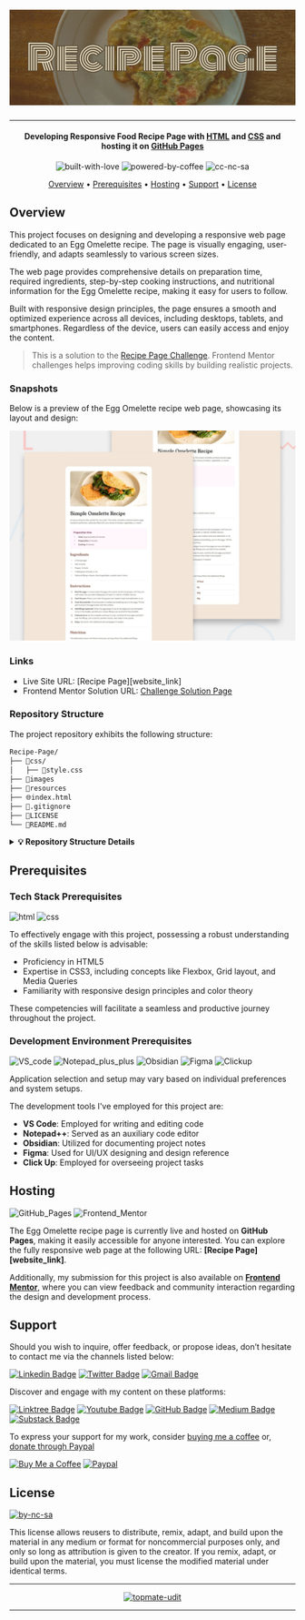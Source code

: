 # ![Project Logo][project_logo]

---

<h4 align="center">Developing Responsive Food Recipe Page with <a href="https://en.wikipedia.org/wiki/HTML5" target="_blank">HTML</a> and <a href="https://en.wikipedia.org/wiki/Css_3" target="_blank">CSS</a> and hosting it on <a href="https://pages.github.com/" target="_blank">GitHub Pages</a></h4>

<p align='center'>
<img src="https://forthebadge.com/images/badges/built-with-love.svg" alt="built-with-love" border="0">
<img src="https://forthebadge.com/images/badges/powered-by-coffee.svg" alt="powered-by-coffee" border="0">
<img src="https://forthebadge.com/images/badges/cc-nc-sa.svg" alt="cc-nc-sa" border="0">
</p>

<p align="center">
  <a href="#overview">Overview</a> •
  <a href="#prerequisites">Prerequisites</a> •
  <a href="#hosting">Hosting</a> •
  <a href="#support">Support</a> •
  <a href="#license">License</a>
</p>

## Overview

This project focuses on designing and developing a responsive web page dedicated to an Egg Omelette recipe. The page is visually engaging, user-friendly, and adapts seamlessly to various screen sizes.

The web page provides comprehensive details on preparation time, required ingredients, step-by-step cooking instructions, and nutritional information for the Egg Omelette recipe, making it easy for users to follow.

Built with responsive design principles, the page ensures a smooth and optimized experience across all devices, including desktops, tablets, and smartphones. Regardless of the device, users can easily access and enjoy the content.

> This is a solution to the [Recipe Page Challenge](https://www.frontendmentor.io/challenges/recipe-page-KiTsR8QQKm). Frontend Mentor challenges helps improving coding skills by building realistic projects.

### Snapshots

Below is a preview of the Egg Omelette recipe web page, showcasing its layout and design:

<p align='center'>
  <a href="#">
    <img src="./resources/readme_images/website_preview.jpg" alt="website-snippet" style="0">
  </a>
</p>

### Links

-   Live Site URL: [Recipe Page][website_link]
-   Frontend Mentor Solution URL: [Challenge Solution Page][frontend_mentor_link]

### Repository Structure

The project repository exhibits the following structure:

```
Recipe-Page/
├── 📁css/
│   ├── 🎨style.css
├── 📁images
├── 📁resources
├── 🌐index.html
├── 📜.gitignore
├── 🔑LICENSE
└── 📝README.md
```

<details>
<summary>
   <strong>💡 Repository Structure Details</strong>
</summary>
<br>

To help you navigate through the project, here’s a concise guide to the repository’s structure, detailing what each directory contains and its purpose within the project:

-   **`📁css/`**
    -   **`🎨style.css`** - The main stylesheet that controls the look and feel of the entire website
-   **`📁images`** - Stores images, graphics, and favicons used directly on the website
-   **`📁resources`** - Holds additional resources like images or documents utilized in the project
-   **`🌐index.html`** - The main HTML file that structures the web page and presents the content
-   **`📜.gitignore`** - Specifies intentionally untracked files to ignore.
-   **`🔑LICENSE`** - The license outlining the usage rights and permissions for this project
-   **`📝README.md`** - The introductory documentation for the project

</details>

## Prerequisites

### Tech Stack Prerequisites

![html] ![css]

To effectively engage with this project, possessing a robust understanding of the skills listed below is advisable:

-   Proficiency in HTML5
-   Expertise in CSS3, including concepts like Flexbox, Grid layout, and Media Queries
-   Familiarity with responsive design principles and color theory

These competencies will facilitate a seamless and productive journey throughout the project.

### Development Environment Prerequisites

![VS_code] ![Notepad_plus_plus] ![Obsidian] ![Figma] ![Clickup]

Application selection and setup may vary based on individual preferences and system setups.

The development tools I've employed for this project are:

-   **VS Code**: Employed for writing and editing code
-   **Notepad++**: Served as an auxiliary code editor
-   **Obsidian**: Utilized for documenting project notes
-   **Figma**: Used for UI/UX designing and design reference
-   **Click Up**: Employed for overseeing project tasks

## Hosting

![GitHub_Pages] ![Frontend_Mentor]

The Egg Omelette recipe page is currently live and hosted on **GitHub Pages**, making it easily accessible for anyone interested. You can explore the fully responsive web page at the following URL: **[Recipe Page][website_link]**.

Additionally, my submission for this project is also available on **[Frontend Mentor][frontend_mentor_link]**, where you can view feedback and community interaction regarding the design and development process.

## Support

Should you wish to inquire, offer feedback, or propose ideas, don’t hesitate to contact me via the channels listed below:

[![Linkedin Badge][linkedinbadge]][linkedin] [![Twitter Badge][twitterbadge]][twitter] [![Gmail Badge][gmailbadge]][gmail]

Discover and engage with my content on these platforms:

[![Linktree Badge][linktreebadge]][linktree] [![Youtube Badge][youtubebadge]][youtube] [![GitHub Badge][githubbadge]][github] [![Medium Badge][mediumbadge]][medium] [![Substack Badge][substackbadge]][substack]

To express your support for my work, consider [buying me a coffee][buymeacoffee] or, [donate through Paypal][paypal]

[![Buy Me a Coffee][buymeacoffeebadge]][buymeacoffee] [![Paypal][paypalbadge]][paypal]

## License

<a href = 'https://creativecommons.org/licenses/by-nc-sa/4.0/' target="_blank">
    <img src="https://i.ibb.co/mvmWGkm/by-nc-sa.png" alt="by-nc-sa" border="0" width="88" height="31">
</a>

This license allows reusers to distribute, remix, adapt, and build upon the material in any medium or format for noncommercial purposes only, and only so long as attribution is given to the creator. If you remix, adapt, or build upon the material, you must license the modified material under identical terms.

---

<p align='center'>
  <a href="https://topmate.io/quantumudit">
    <img src="https://github.com/quantumudit/Spend-Estimator/assets/54057814/8e5485b9-4777-487b-9677-9d531cef0169" alt="topmate-udit" style="0">
  </a>
</p>

---

<!-- Image Links -->

[project_logo]: ./resources/readme_images/project_cover_image.png

<!-- Project Specific Links -->

[frontend_mentor_link]:
[website_link]:

<!-- Profile Links -->

[linkedin]: https://www.linkedin.com/in/quantumudit/
[twitter]: https://twitter.com/quantumudit
[medium]: https://medium.com/@quantumudit
[linktree]: https://linktr.ee/quantumudit
[youtube]: https://www.youtube.com/@quantumudit
[github]: https://github.com/quantumudit/
[substack]: https://substack.com/
[gmail]: quantumudit@gmail.com

<!-- Payment Profile Links -->

[buymeacoffee]: https://www.buymeacoffee.com/quantumudit
[paypal]: https://paypal.me/quantumudit

<!-- Shields Profile Links -->

[linkedinbadge]: https://img.shields.io/badge/-uditkumarchatterjee-0e76a8?style=flat&labelColor=0e76a8&logo=linkedin&logoColor=white
[twitterbadge]: https://img.shields.io/badge/-quantumudit-000000?style=flat&labelColor=000000&logo=x&logoColor=white
[gmailbadge]: https://img.shields.io/badge/quantumudit@gmail.com-D14836?style=flat&logo=gmail&logoColor=white
[mediumbadge]: https://img.shields.io/badge/Medium-02b875?style=for-the-badge&logo=medium&logoColor=white
[linktreebadge]: https://img.shields.io/badge/Linktree-1de9b6?style=for-the-badge&logo=linktree&logoColor=white
[youtubebadge]: https://img.shields.io/badge/YouTube-%23FF0000.svg?style=for-the-badge&logo=YouTube&logoColor=white
[substackbadge]: https://img.shields.io/badge/Substack-%23006f5c.svg?style=for-the-badge&logo=substack&logoColor=FF6719
[githubbadge]: https://img.shields.io/badge/github-%23121011.svg?style=for-the-badge&logo=github&logoColor=white

<!-- Shields Payment Links -->

[buymeacoffeebadge]: https://img.shields.io/badge/Buy%20Me%20a%20Coffee-ffdd00?style=for-the-badge&logo=buy-me-a-coffee&logoColor=black
[paypalbadge]: https://img.shields.io/badge/PayPal-00457C?style=for-the-badge&logo=paypal&logoColor=white

<!-- Shields Tech stack Links -->

[HTML]: https://img.shields.io/badge/HTML5-E34F26.svg?style=for-the-badge&logo=html5&logoColor=white
[CSS]: https://img.shields.io/badge/CSS3-1572B6.svg?style=for-the-badge&logo=css3&logoColor=white
[Github_Pages]: https://img.shields.io/badge/GitHub%20Pages-222222.svg?style=for-the-badge&logo=github&logoColor=white
[Frontend_Mentor]: https://img.shields.io/badge/Frontend%20Mentor-3F54A3.svg?style=for-the-badge&logo=frontendmentor&logoColor=white
[VS_code]: https://img.shields.io/badge/Visual%20Studio%20Code-0078d7.svg?style=for-the-badge&logo=visual-studio-code&logoColor=white
[Notepad_plus_plus]: https://img.shields.io/badge/Notepad++-90E59A.svg?style=for-the-badge&logo=notepad%2b%2b&logoColor=black
[Figma]: https://img.shields.io/badge/figma-%23F24E1E.svg?style=for-the-badge&logo=figma&logoColor=white
[Obsidian]: https://img.shields.io/badge/Obsidian-%23483699.svg?style=for-the-badge&logo=obsidian&logoColor=white
[Clickup]: https://img.shields.io/badge/-Click%20Up-7B68EE?style=for-the-badge&labelColor=7B68EE&logo=clickup&logoColor=white
